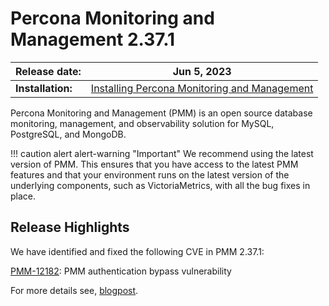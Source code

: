 # Percona Monitoring and Management 2.37.1

| **Release date:** | Jun 5, 2023                                                                                  |
| ----------------- | ----------------------------------------------------------------------------------------------- |
| **Installation:** | [Installing Percona Monitoring and Management](https://www.percona.com/software/pmm/quickstart) |

Percona Monitoring and Management (PMM) is an open source database monitoring, management, and observability solution for MySQL, PostgreSQL, and MongoDB.

!!! caution alert alert-warning "Important"
    We recommend using the latest version of PMM. This ensures that you have access to the latest PMM features and that your environment runs on the latest version of the underlying components, such as VictoriaMetrics, with all the bug fixes in place.

## Release Highlights

We have identified and fixed the following CVE in PMM 2.37.1:

[PMM-12182](https://jira.percona.com/browse/PMM-12182): PMM authentication bypass vulnerability


For more details see, [blogpost](https://docs.google.com/document/d/1DZ1VrM6bMR5EkM0YKiq317-h6wKQUHmYsCW1ja9AhPs/edit#).

